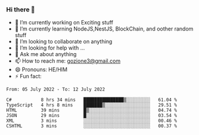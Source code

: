 ### Hi there 👋

<!--
**charlieScript/charlieScript** is a ✨ _special_ ✨ repository because its `README.md` (this file) appears on your GitHub profile.

Here are some ideas to get you started: -->

- 🔭 I’m currently working on Exciting stuff
- 🌱 I’m currently learning NodeJS,NestJS, BlockChain, and oother random stuff
- 👯 I’m looking to collaborate on anything
- 🤔 I’m looking for help with ...
- 💬 Ask me about anything
- 📫 How to reach me: gozione3@gmail.com
- 😄 Pronouns: HE/HIM
- ⚡ Fun fact: 
<!--START_SECTION:waka-->

```text
From: 05 July 2022 - To: 12 July 2022

C#           8 hrs 34 mins   ███████████████▒░░░░░░░░░   61.04 %
TypeScript   4 hrs 8 mins    ███████▒░░░░░░░░░░░░░░░░░   29.51 %
HTML         39 mins         █▒░░░░░░░░░░░░░░░░░░░░░░░   04.74 %
JSON         29 mins         █░░░░░░░░░░░░░░░░░░░░░░░░   03.54 %
XML          3 mins          ░░░░░░░░░░░░░░░░░░░░░░░░░   00.46 %
CSHTML       3 mins          ░░░░░░░░░░░░░░░░░░░░░░░░░   00.37 %
```

<!--END_SECTION:waka-->
